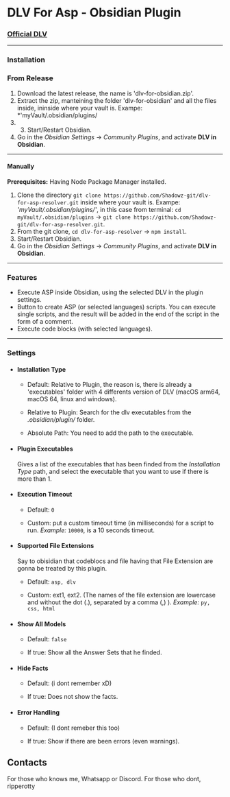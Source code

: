 # DLV For Asp - Obsidian Plugin

### [Official DLV](https://dlv.demacs.unical.it/home)

---

### Installation
### From Release
1. Download the latest release, the name is 'dlv-for-obsidian.zip'.
2. Extract the zip, manteining the folder 'dlv-for-obsidian' and all the files inside, ininside where your vault is.  Exampe: *'myVault/.obsidian/plugins/
3. 3. Start/Restart Obsidian.
4. Go in the *Obsidian Settings* -> *Community Plugins*, and activate **DLV in Obsidian**.

----

#### Manually

**Prerequisites:** Having Node Package Manager installed.

1. Clone the directory `git clone https://github.com/Shadowz-git/dlv-for-asp-resolver.git` inside where your vault is. 
  Exampe: *'myVault/.obsidian/plugins/'*, in this case from terminal: `cd myVault/.obsidian/plugins` -> `git clone https://github.com/Shadowz-git/dlv-for-asp-resolver.git`.
2. From the git clone, `cd dlv-for-asp-resolver` -> `npm install`.
3. Start/Restart Obsidian.
4. Go in the *Obsidian Settings* -> *Community Plugins*, and activate **DLV in Obsidian**.

---

### Features
- Execute ASP inside Obsidian, using the selected DLV in the plugin settings.
- Button to create ASP (or selected languages) scripts. You can execute single scripts, and the result will be added in the end of the script in the form of a comment.
- Execute code blocks (with selected languages).

---

### Settings
- #### Installation Type
  - Default: Relative to Plugin, the reason is, there is already a 'executables' folder with 4 differents version of DLV (macOS arm64, macOS 64, linux and windows).

  - Relative to Plugin: Search for the dlv executables from the *.obsidian/plugin/* folder.
  - Absolute Path: You need to add the path to the executable.

- #### Plugin Executables
  Gives a list of the executables that has been finded from the *Installation Type* path, and select the executable that you want to use if there is more than 1.

- #### Execution Timeout
  - Default: `0`

  - Custom: put a custom timeout time (in milliseconds) for a script to run. *Example:* `10000`, is a 10 seconds timeout.

- #### Supported File Extensions
  Say to obisidian that codeblocs and file having that File Extension are gonna be treated by this plugin.

  - Default: `asp, dlv`

  - Custom: ext1, ext2. (The names of the file extension are lowercase and without the dot (.), separated by a comma (,) ). *Example:* `py, css, html`

- #### Show All Models
  - Default: `false`

  - If true: Show all the Answer Sets that he finded.

- #### Hide Facts
  - Default: (i dont remember xD)

  - If true: Does not show the facts.

- #### Error Handling
  - Default: (I dont remeber this too)

  - If true: Show if there are been errors (even warnings).

## Contacts
For those who knows me, Whatsapp or Discord. For those who dont, ripperotty
